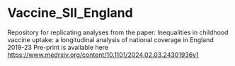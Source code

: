 # Vaccine_SII_England
Repository for replicating analyses from the paper: Inequalities in childhood vaccine uptake: a longitudinal analysis of national coverage in England 2019-23 
Pre-print is available here https://www.medrxiv.org/content/10.1101/2024.02.03.24301936v1

